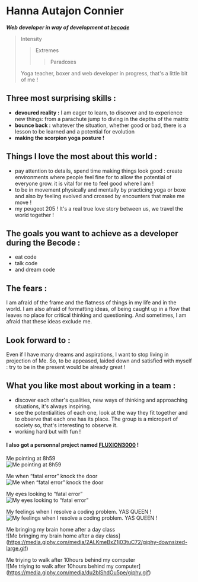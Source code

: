# Hanna Autajon Connier

<em>**Web developer in way of development at [becode](https://becode.org/)**</em>

> Intensity
> > Extremes
> > > Paradoxes   
>
> Yoga teacher, boxer and web developer in progress, that's a little bit of me !    
   
## Three most surprising skills :
 - **devoured reality :** I am eager to learn, to discover and to experience new things: from a parachute jump to diving in the depths of the matrix
 - **bounce back :** whatever the situation, whether good or bad, there is a lesson to be learned and a potential for evolution
 - **making the scorpion yoga posture !**
 
 ## Things I love the most about this world :
- pay attention to details, spend time making things look good :
create environments where people feel fine for to allow the potential of everyone grow. it is vital for me to feel good where I am !
- to be in movement physically and mentally by practicing yoga or boxe and also by feeling evolved and crossed by encounters that make me move !
- my peugeot 205 ! It's a real true love story between us, we travel the world together !

## The goals you want to achieve as a developer during the Becode :
- eat code
- talk code
- and dream code

## The fears :
I am afraid of the frame and the flatness of things in my life and in the world. I am also afraid of formatting ideas, of being caught up in a flow that leaves no place for critical thinking and questioning. And sometimes, I am afraid that these ideas exclude me.

## Look forward to :
Even if I have many dreams and aspirations, I want to stop living in projection of Me. So, to be appeased, laided down and satisfied with myself : try to be in the present would be already great !


## What you like most about working in a team :
- discover each other's qualities, new ways of thinking and approaching situations, it's always inspiring.
- see the potentialities of each one, look at the way they fit together and to observe that each one has its place. The group is a micropart of society so, that's interesting to observe it.
- working hard but with fun !


#### I also got a personnal project named **[FLUXION3000](https://fluxion3000.com/ "yoga-art-fight project" )** !

Me pointing at 8h59   
![Me pointing at 8h59](https://media.giphy.com/media/e5s9AhceLnmfe/giphy.gif)
 
Me when “fatal error” knock the door   
![Me when “fatal error” knock the door](https://media.giphy.com/media/H1cNXmg3dlFeM/giphy.gif)
 
My eyes looking to “fatal error”   
![My eyes looking to “fatal error”](https://media.giphy.com/media/BBNYBoYa5VwtO/giphy.gif)

My feelings when I resolve a coding problem. YAS QUEEN !   
![My feelings when I resolve a coding problem. YAS QUEEN !](https://media.giphy.com/media/BzyTuYCmvSORqs1ABM/giphy.gif)

Me bringing my brain home after a day class   
![Me bringing my brain home after a day class] (https://media.giphy.com/media/2ALKmeBxZ1j03tuC72/giphy-downsized-large.gif)

Me triying to walk after 10hours behind my computer   
![Me triying to walk after 10hours behind my computer] (https://media.giphy.com/media/du2blShdOu5pe/giphy.gif)



